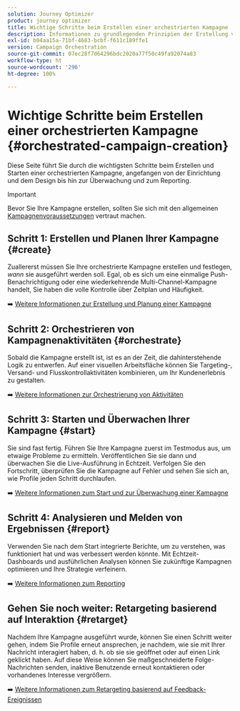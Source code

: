 ```yaml
---
solution: Journey Optimizer
product: journey optimizer
title: Wichtige Schritte beim Erstellen einer orchestrierten Kampagne
description: Informationen zu grundlegenden Prinzipien der Erstellung von orchestrierten Kampagnen mit Adobe Journey Optimizer
exl-id: b04aa15a-71bf-4683-bcbf-f611c189ffe1
version: Campaign Orchestration
source-git-commit: 07ec28f7d64296bdc2020a77f50c49fa92074a83
workflow-type: ht
source-wordcount: '296'
ht-degree: 100%

---
```



# Wichtige Schritte beim Erstellen einer orchestrierten Kampagne {#orchestrated-campaign-creation}

Diese Seite führt Sie durch die wichtigsten Schritte beim Erstellen und Starten einer orchestrierten Kampagne, angefangen von der Einrichtung und dem Design bis hin zur Überwachung und zum Reporting.

<!--
<table style="table-layout:fixed"><tr style="border: 0; text-align: center;" >
<td><a href="#create"><img alt="Create & schedule your campaign" src="../../channels/assets/do-not-localize/email.png"></a><br/><a href="#create"><strong>Create & schedule your campaign</strong></a></td>
<td><a href="#orchestrate"><img alt="Orchestrate campaign activities" src="../../channels/assets/do-not-localize/sms.png"></a><br/><a href="#orchestrate"><strong>Orchestrate campaign activities</strong></a></td>
<td><a href="#start"><img alt="Start & monitor your campaign" src="../../channels/assets/do-not-localize/push.png"></a><a href="#start"><strong>Start & monitor your campaign</strong></a></td>
<td><a href="#report"><img alt="Analyze & report on results" src="../../channels/assets/do-not-localize/push.png"></a><a href="#report"><strong>Analyze & report on results</strong></a></td>
</tr></table>-->

>[!IMPORTANT]
>
>Bevor Sie Ihre Kampagne erstellen, sollten Sie sich mit den allgemeinen [Kampagnenvoraussetzungen](../campaigns/get-started-with-campaigns.md#prerequisites) vertraut machen.

## Schritt 1: Erstellen und Planen Ihrer Kampagne {#create}

Zuallererst müssen Sie Ihre orchestrierte Kampagne erstellen und festlegen, *wann* sie ausgeführt werden soll. Egal, ob es sich um eine einmalige Push-Benachrichtigung oder eine wiederkehrende Multi-Channel-Kampagne handelt, Sie haben die volle Kontrolle über Zeitplan und Häufigkeit.

➡️ [Weitere Informationen zur Erstellung und Planung einer Kampagne](../orchestrated/create-orchestrated-campaign.md)

## Schritt 2: Orchestrieren von Kampagnenaktivitäten {#orchestrate}

Sobald die Kampagne erstellt ist, ist es an der Zeit, die dahinterstehende Logik zu entwerfen. Auf einer visuellen Arbeitsfläche können Sie Targeting-, Versand- und Flusskontrollaktivitäten kombinieren, um Ihr Kundenerlebnis zu gestalten.

➡️ [Weitere Informationen zur Orchestrierung von Aktivitäten](../orchestrated/orchestrate-activities.md)

## Schritt 3: Starten und Überwachen Ihrer Kampagne {#start}

Sie sind fast fertig. Führen Sie Ihre Kampagne zuerst im Testmodus aus, um etwaige Probleme zu ermitteln. Veröffentlichen Sie sie dann und überwachen Sie die Live-Ausführung in Echtzeit. Verfolgen Sie den Fortschritt, überprüfen Sie die Kampagne auf Fehler und sehen Sie sich an, wie Profile jeden Schritt durchlaufen.

➡️ [Weitere Informationen zum Start und zur Überwachung einer Kampagne](../orchestrated/start-monitor-campaigns.md)

## Schritt 4: Analysieren und Melden von Ergebnissen {#report}

Verwenden Sie nach dem Start integrierte Berichte, um zu verstehen, was funktioniert hat und was verbessert werden könnte. Mit Echtzeit-Dashboards und ausführlichen Analysen können Sie zukünftige Kampagnen optimieren und Ihre Strategie verfeinern.

➡️ [Weitere Informationen zum Reporting](../orchestrated/reporting-campaigns.md)

## Gehen Sie noch weiter: Retargeting basierend auf Interaktion {#retarget}

Nachdem Ihre Kampagne ausgeführt wurde, können Sie einen Schritt weiter gehen, indem Sie Profile erneut ansprechen, je nachdem, wie sie mit Ihrer Nachricht interagiert haben, d. h. ob sie sie geöffnet oder auf einen Link geklickt haben. Auf diese Weise können Sie maßgeschneiderte Folge-Nachrichten senden, inaktive Benutzende erneut kontaktieren oder vorhandenes Interesse vergrößern.

➡️ [Weitere Informationen zum Retargeting basierend auf Feedback-Ereignissen](../orchestrated/retarget.md)
